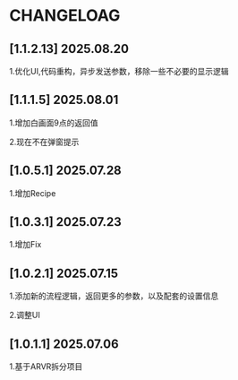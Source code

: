 # CHANGELOAG

## [1.1.2.13] 2025.08.20

1.优化UI,代码重构，异步发送参数，移除一些不必要的显示逻辑


## [1.1.1.5] 2025.08.01

1.增加白画面9点的返回值

2.现在不在弹窗提示

## [1.0.5.1] 2025.07.28

1.增加Recipe

## [1.0.3.1] 2025.07.23

1.增加Fix

## [1.0.2.1] 2025.07.15

1.添加新的流程逻辑，返回更多的参数，以及配套的设置信息

2.调整UI

## [1.0.1.1] 2025.07.06

1.基于ARVR拆分项目
